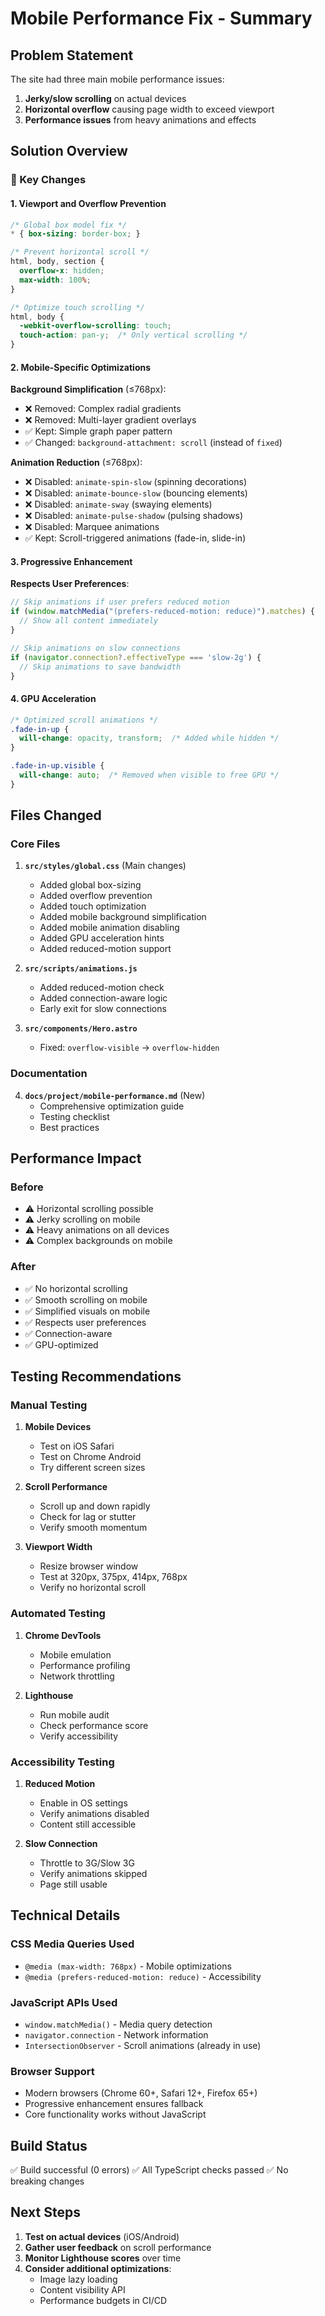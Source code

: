 # Mobile Performance Fix - Summary

## Problem Statement
The site had three main mobile performance issues:
1. **Jerky/slow scrolling** on actual devices
2. **Horizontal overflow** causing page width to exceed viewport
3. **Performance issues** from heavy animations and effects

## Solution Overview

### 🎯 Key Changes

#### 1. Viewport and Overflow Prevention
```css
/* Global box model fix */
* { box-sizing: border-box; }

/* Prevent horizontal scroll */
html, body, section {
  overflow-x: hidden;
  max-width: 100%;
}

/* Optimize touch scrolling */
html, body {
  -webkit-overflow-scrolling: touch;
  touch-action: pan-y;  /* Only vertical scrolling */
}
```

#### 2. Mobile-Specific Optimizations

**Background Simplification** (≤768px):
- ❌ Removed: Complex radial gradients
- ❌ Removed: Multi-layer gradient overlays  
- ✅ Kept: Simple graph paper pattern
- ✅ Changed: `background-attachment: scroll` (instead of `fixed`)

**Animation Reduction** (≤768px):
- ❌ Disabled: `animate-spin-slow` (spinning decorations)
- ❌ Disabled: `animate-bounce-slow` (bouncing elements)
- ❌ Disabled: `animate-sway` (swaying elements)
- ❌ Disabled: `animate-pulse-shadow` (pulsing shadows)
- ❌ Disabled: Marquee animations
- ✅ Kept: Scroll-triggered animations (fade-in, slide-in)

#### 3. Progressive Enhancement

**Respects User Preferences**:
```javascript
// Skip animations if user prefers reduced motion
if (window.matchMedia("(prefers-reduced-motion: reduce)").matches) {
  // Show all content immediately
}

// Skip animations on slow connections
if (navigator.connection?.effectiveType === 'slow-2g') {
  // Skip animations to save bandwidth
}
```

#### 4. GPU Acceleration
```css
/* Optimized scroll animations */
.fade-in-up {
  will-change: opacity, transform;  /* Added while hidden */
}

.fade-in-up.visible {
  will-change: auto;  /* Removed when visible to free GPU */
}
```

## Files Changed

### Core Files
1. **`src/styles/global.css`** (Main changes)
   - Added global box-sizing
   - Added overflow prevention
   - Added touch optimization
   - Added mobile background simplification
   - Added mobile animation disabling
   - Added GPU acceleration hints
   - Added reduced-motion support

2. **`src/scripts/animations.js`**
   - Added reduced-motion check
   - Added connection-aware logic
   - Early exit for slow connections

3. **`src/components/Hero.astro`**
   - Fixed: `overflow-visible` → `overflow-hidden`

### Documentation
4. **`docs/project/mobile-performance.md`** (New)
   - Comprehensive optimization guide
   - Testing checklist
   - Best practices

## Performance Impact

### Before
- ⚠️ Horizontal scrolling possible
- ⚠️ Jerky scrolling on mobile
- ⚠️ Heavy animations on all devices
- ⚠️ Complex backgrounds on mobile

### After
- ✅ No horizontal scrolling
- ✅ Smooth scrolling on mobile
- ✅ Simplified visuals on mobile
- ✅ Respects user preferences
- ✅ Connection-aware
- ✅ GPU-optimized

## Testing Recommendations

### Manual Testing
1. **Mobile Devices**
   - Test on iOS Safari
   - Test on Chrome Android
   - Try different screen sizes

2. **Scroll Performance**
   - Scroll up and down rapidly
   - Check for lag or stutter
   - Verify smooth momentum

3. **Viewport Width**
   - Resize browser window
   - Test at 320px, 375px, 414px, 768px
   - Verify no horizontal scroll

### Automated Testing
1. **Chrome DevTools**
   - Mobile emulation
   - Performance profiling
   - Network throttling

2. **Lighthouse**
   - Run mobile audit
   - Check performance score
   - Verify accessibility

### Accessibility Testing
1. **Reduced Motion**
   - Enable in OS settings
   - Verify animations disabled
   - Content still accessible

2. **Slow Connection**
   - Throttle to 3G/Slow 3G
   - Verify animations skipped
   - Page still usable

## Technical Details

### CSS Media Queries Used
- `@media (max-width: 768px)` - Mobile optimizations
- `@media (prefers-reduced-motion: reduce)` - Accessibility

### JavaScript APIs Used
- `window.matchMedia()` - Media query detection
- `navigator.connection` - Network information
- `IntersectionObserver` - Scroll animations (already in use)

### Browser Support
- Modern browsers (Chrome 60+, Safari 12+, Firefox 65+)
- Progressive enhancement ensures fallback
- Core functionality works without JavaScript

## Build Status
✅ Build successful (0 errors)
✅ All TypeScript checks passed
✅ No breaking changes

## Next Steps

1. **Test on actual devices** (iOS/Android)
2. **Gather user feedback** on scroll performance
3. **Monitor Lighthouse scores** over time
4. **Consider additional optimizations**:
   - Image lazy loading
   - Content visibility API
   - Performance budgets in CI/CD
